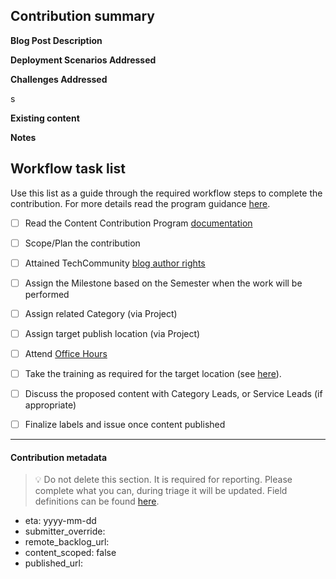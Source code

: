 ## Contribution summary

**Blog Post Description**
<!-- Provide a brief description of the contribution -->

**Deployment Scenarios Addressed**
<!-- Outline the common deployment scenarios which this content contribution will address. -->

**Challenges Addressed**
<!-- Outline the common challenges which this content contribution will address. -->s

**Existing content**
<!-- Is there any existing content this will be modifying or leveraging to complete. Include 3rd party blogs/links -->

**Notes**
<!-- Provide any additional notes relevant to the contribution -->

## Workflow task list
<!-- This will render as a checklist which you can interact with in the GitHub UI -->

Use this list as a guide through the required workflow steps to complete the contribution. For more details read the program guidance [here](https://ftawiki.microsoft.com/docs/contentcontributionprogram/).
- [ ] Read the Content Contribution Program [documentation](https://ftawiki.microsoft.com/docs/contentcontributionprogram)
- [ ] Scope/Plan the contribution
- [ ] Attained TechCommunity [blog author rights](https://aka.ms/fta/iwanttoblog)
- [ ] Assign the Milestone based on the Semester when the work will be performed
- [ ] Assign related Category (via Project)
- [ ] Assign target publish location (via Project)
- [ ] Attend [Office Hours](https://ftawiki.microsoft.com/docs/contentcontributionprogram/#office-hours)
- [ ] Take the training as required for the target location (see [here](https://ftawiki.microsoft.com/docs/contentcontributionprogram/#training)).
- [ ] Discuss the proposed content with Category Leads, or Service Leads (if appropriate)
- [ ] Finalize labels and issue once content published


---
#### Contribution metadata

> :bulb: Do not delete this section. It is required for reporting. Please complete what you can, during triage it will be updated. Field definitions can be found [here](https://ftawiki.microsoft.com/docs/contentcontributionprogram/ftabacklog/).

* eta: yyyy-mm-dd
* submitter_override: 
* remote_backlog_url: 
* content_scoped: false
* published_url:
